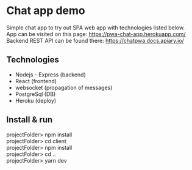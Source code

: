 # Chat app demo <br/>
Simple chat app to try out SPA web app with technologies listed below.<br/>
App can be visited on this page: https://pwa-chat-app.herokuapp.com/ <br/>
Backend REST API can be found there: https://chatpwa.docs.apiary.io/ <br/>

## Technologies <br/>
 - Nodejs - Express (backend)
 - React (frontend)
 - websocket (propagation of messages)
 - PostgreSql (DB)
 - Heroku (deploy)

## Install & run <br/>
projectFolder> npm install <br/>
projectFolder> cd client <br/>
projectFolder> npm install <br/>
projectFolder> cd .. <br/>
projectFolder> yarn dev <br/>

